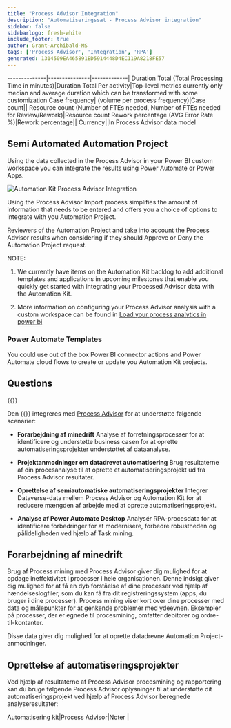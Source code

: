 ```yaml
---
title: "Process Advisor Integration"
description: "Automatiseringssæt - Process Advisor integration"
sidebar: false
sidebarlogo: fresh-white
include_footer: true
author: Grant-Archibald-MS
tags: ['Process Advisor', 'Integration', 'RPA']
generated: 1314509EA465891ED5914448D4EC119A8218FE57
---
```

--------------|---------------|-------------|
Duration Total (Total Processing Time in minutes)|Duration Total Per activity|Top-level metrics currently only median and average duration which can be transformed with some customization
Case frequency| (volume per process frequency)|Case count||
Resource count (Number of FTEs needed, Number of FTEs needed for Review/Rework)|Resource count
Rework percentage (AVG Error Rate %)|Rework percentage||
Currency||In Process Advisor data model

## Semi Automated Automation Project

Using the data collected in the Process Advisor in your Power BI custom workspace you can integrate the results using Power Automate or Power Apps.

![Automation Kit Process Advisor Integration](/images/illustrations/process-advisor-integration.svg)

Using the Process Advisor Import process simplifies the amount of information that needs to be entered and offers you a choice of options to integrate with you Automation Project.

Reviewers of the Automation Project and take into account the Process Advisor results when considering if they should Approve or Deny the Automation Project request.

NOTE:

1. We currently have items on the Automation Kit backlog to add additional templates and applications in upcoming milestones that enable you quickly get started with integrating your Processed Advisor data with the Automation Kit.

2. More information on configuring your Process Advisor analysis with a custom workspace can be found in [Load your process analytics in power bi](https://learn.microsoft.com/power-automate/process-mining-pbi-workspace#load-your-process-analytics-in-power-bi)

### Power Automate Templates

You could use out of the box Power BI connector actions and Power Automate cloud flows to create or update you Automation Kit projects.

## Questions

{{<questions name="/content/en-us/backlog/process-advisor-integration.json" completed="Thank you for completing Process Advisor questions" showNavigationButtons=false />}}

Den {{<product-name>}} integreres med [Process Advisor](https://learn.microsoft.com/power-automate/process-advisor-overview) for at understøtte følgende scenarier:

- **Forarbejdning af minedrift** Analyse af forretningsprocesser for at identificere og understøtte business casen for at oprette automatiseringsprojekter understøttet af dataanalyse.

- **Projektanmodninger om datadrevet automatisering** Brug resultaterne af din procesanalyse til at oprette et automatiseringsprojekt ud fra Process Advisor resultater.

- **Oprettelse af semiautomatiske automatiseringsprojekter** Integrer Dataverse-data mellem Process Advisor og Automation Kit for at reducere mængden af arbejde med at oprette automatiseringsprojekt.

- **Analyse af Power Automate Desktop** Analysér RPA-procesdata for at identificere forbedringer for at modernisere, forbedre robustheden og pålideligheden ved hjælp af Task mining.

## Forarbejdning af minedrift

Brug af Process mining med Process Advisor giver dig mulighed for at opdage ineffektivitet i processer i hele organisationen. Denne indsigt giver dig mulighed for at få en dyb forståelse af dine processer ved hjælp af hændelseslogfiler, som du kan få fra dit registreringssystem (apps, du bruger i dine processer). Process mining viser kort over dine processer med data og målepunkter for at genkende problemer med ydeevnen. Eksempler på processer, der er egnede til procesmining, omfatter debitorer og ordre-til-kontanter.

Disse data giver dig mulighed for at oprette datadrevne Automation Project-anmodninger.

## Oprettelse af automatiseringsprojekter

Ved hjælp af resultaterne af Process Advisor procesmining og rapportering kan du bruge følgende Process Advisor oplysninger til at understøtte dit automatiseringsprojekt ved hjælp af Process Advisor beregnede analyseresultater:

Automatisering kit|Process Advisor|Noter        |
